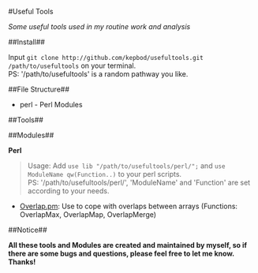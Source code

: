 #Useful Tools

*Some useful tools used in my routine work and analysis*

##Install##

Input `git clone http://github.com/kepbod/usefultools.git /path/to/usefultools` on your terminal.  
PS: '/path/to/usefultools' is a random pathway you like.

##File Structure##

* perl - Perl Modules

##Tools##



##Modules##

**Perl**

> Usage: Add `use lib "/path/to/usefultools/perl/";` and `use ModuleName
> qw(Function..)` to your perl scripts.  
> PS: '/path/to/usefultools/perl/', 'ModuleName' and 'Function' are set according to
> your needs.

* [Overlap.pm](https://github.com/kepbod/usefultools/blob/master/perl/Overlap.pm): Use to cope with overlaps between arrays
    (Functions: OverlapMax, OverlapMap, OverlapMerge)

##Notice##

**All these tools and Modules are created and maintained by myself, so if there are
some bugs and questions, please feel free to let me know. Thanks!**
